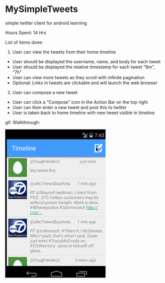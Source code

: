 # MySimpleTweets
simple twitter client for android learning

Hours Spent: 14 Hrs

List of items done:
1. User can view the tweets from their home timeline
* User should be displayed the username, name, and body for each tweet
* User should be displayed the relative timestamp for each tweet "8m", "7h"
* User can view more tweets as they scroll with infinite pagination
* Optional: Links in tweets are clickable and will launch the web browser
2. User can compose a new tweet
* User can click a “Compose” icon in the Action Bar on the top right
* User can then enter a new tweet and post this to twitter
* User is taken back to home timeline with new tweet visible in timeline

gif. Walkthrough: 

![GitHub Logo](/record.gif)
